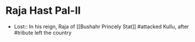 # Raja Hast Pal-II
* Lost:: In his reign, Raja of [[Bushahr Princely Stat]] #attacked Kullu, after #tribute left the country